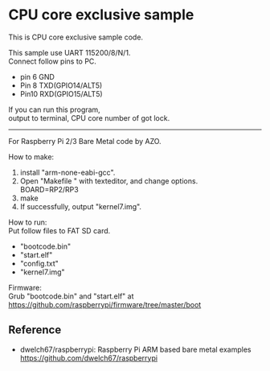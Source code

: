 CPU core exclusive sample
=========================

This is CPU core exclusive sample code.  

This sample use UART 115200/8/N/1.  
Connect follow pins to PC.  
* pin 6 GND  
* Pin 8 TXD(GPIO14/ALT5)  
* Pin10 RXD(GPIO15/ALT5)  

If you can run this program,  
output to terminal, CPU core number of got lock.

-----

For Raspberry Pi 2/3 Bare Metal code by AZO.  

How to make:  
1. install "arm-none-eabi-gcc".  
2. Open "Makefile " with texteditor, and change options.  
BOARD=RP2/RP3  
3. make  
4. If successfully, output "kernel7.img".  

How to run:  
Put follow files to FAT SD card.  
* "bootcode.bin"  
* "start.elf"  
* "config.txt"  
* "kernel7.img"  

Firmware:  
Grub "bootcode.bin" and "start.elf" at  
https://github.com/raspberrypi/firmware/tree/master/boot  

Reference
---------
- dwelch67/raspberrypi: Raspberry Pi ARM based bare metal examples https://github.com/dwelch67/raspberrypi  

